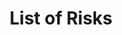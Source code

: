 ---
title     : List of Risks
type      : neo4j
menu      : main
cypher    : MATCH (a)-[to:is_parent_of]-(b) return * Limit 2000
#cypher    : "MATCH (a {key : 'RISK-221'})-[to:is_parent_of*0..5]-(b) return * Limit 50"
#height    : 100
#width     : 100
layout    : hierarchical
labels    :
    RISK:
        caption: key
        image  : /img/osa/osa_warning.png
    Risk_Service:
        caption: key
relationships:
---